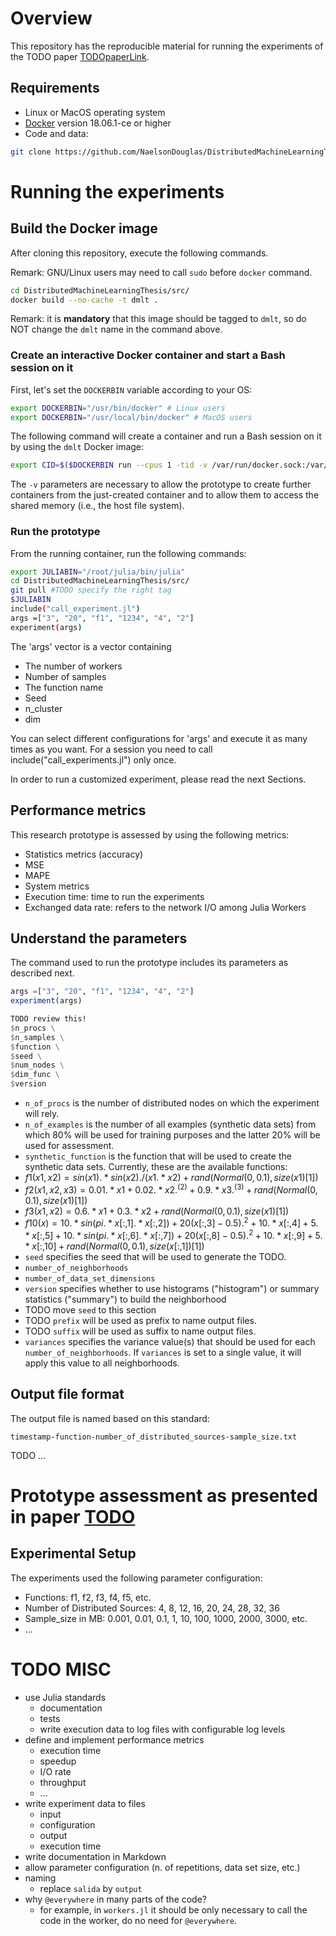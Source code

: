 # Overview

This repository has the reproducible material for running the experiments of the TODO paper [TODOpaperLink]().


## Requirements 
* Linux or MacOS operating system
* [Docker](https://www.docker.com/products/docker-desktop) version 18.06.1-ce or higher
* Code and data:

```bash
git clone https://github.com/NaelsonDouglas/DistributedMachineLearningThesis.git
```

# Running the experiments

## Build the Docker image

After cloning this repository, execute the following commands.

Remark: GNU/Linux users may need to call `sudo` before `docker` command.

```bash
cd DistributedMachineLearningThesis/src/
docker build --no-cache -t dmlt .
```
Remark: it is **mandatory** that this image should be tagged to `dmlt`, so do NOT change the `dmlt` name in the command above.

### Create an interactive Docker container and start a Bash session on it

First, let's set the `DOCKERBIN` variable according to your OS:

```bash
export DOCKERBIN="/usr/bin/docker" # Linux users
export DOCKERBIN="/usr/local/bin/docker" # MacOS users
```

The following command will create a container and run a Bash session on it by using the `dmlt` Docker image:

```bash
export CID=$($DOCKERBIN run --cpus 1 -tid -v /var/run/docker.sock:/var/run/docker.sock -v $DOCKERBIN:/usr/bin/docker -v /tmp/results:/DistributedMachineLearningThesis/src/results dmlt) && $DOCKERBIN exec -ti $CID /bin/bash
```

The `-v` parameters are necessary to allow the prototype to create further containers from the just-created container and to allow them to access the shared memory (i.e., the host file system). 

### Run the prototype

From the running container, run the following commands:

```bash
export JULIABIN="/root/julia/bin/julia"
cd DistributedMachineLearningThesis/src/
git pull #TODO specify the right tag
$JULIABIN
include("call_experiment.jl")
args =["3", "20", "f1", "1234", "4", "2"]
experiment(args)
```

The 'args' vector is a vector containing
*  The number of workers
*  Number of samples
*  The function name
*  Seed
*  n_cluster
*  dim

You can select different configurations for 'args' and execute it as many times as you want. For a session you need to call include("call_experiments.jl") only once.

In order to run a customized experiment, please read the next Sections.

## Performance metrics

This research prototype is assessed by using the following metrics:

* Statistics metrics (accuracy)
 * MSE
 * MAPE
* System metrics 
 * Execution time: time to run the experiments
 * Exchanged data rate: refers to the network I/O among Julia Workers



## Understand the parameters

The command used to run the prototype includes its parameters as described next.

```julia
args =["3", "20", "f1", "1234", "4", "2"]
experiment(args)

TODO review this!
$n_procs \
$n_samples \
$function \
$seed \
$num_nodes \
$dim_func \
$version
```
* `n_of_procs` is the number of distributed nodes on which the experiment will rely.
* `n_of_examples` is the number of all examples (synthetic data sets) from which 80% will be used for training purposes and the latter 20% will be used for assessment.
* `synthetic_function` is the function that will be used to create the synthetic data sets. Currently, these are the available functions:
 * $f1(x1, x2) = sin(x1).*sin(x2)./(x1.*x2) + rand(Normal(0,0.1),size(x1)[1])$
 * $f2(x1, x2, x3) = 0.01.*x1 + 0.02.*x2.^(2) + 0.9.*x3.^(3) + rand(Normal(0,0.1),size(x1)[1])$
 * $f3(x1, x2) = 0.6.*x1 + 0.3.*x2 + rand(Normal(0,0.1),size(x1)[1])$
 * $f10(x) = 10.*sin(pi.*x[:,1].*x[:,2]) + 20(x[:,3]-0.5).^2 + 10.*x[:,4] + 5.*x[:,5] + 10.*sin(pi.*x[:,6].*x[:,7]) + 20(x[:,8]-0.5).^2 + 10.*x[:,9] + 5.*x[:,10] + rand(Normal(0,0.1),size(x[:,1])[1])$
* `seed` specifies the seed that will be used to generate the TODO.
* `number_of_neighborhoods` 
* `number_of_data_set_dimensions` 
* `version` specifies whether to use histograms ("histogram") or summary statistics ("summary") to build the neighborhood
* TODO move `seed` to this section
* TODO `prefix` will be used as prefix to name output files.
* TODO `suffix` will be used as suffix to name output files.
* `variances` specifies the variance value(s) that should be used for each `number_of_neighborhoods`. If `variances` is set to a single value, it will apply this value to all neighborhoods.
 
## Output file format

The output file is named based on this standard:

`timestamp-function-number_of_distributed_sources-sample_size.txt`

TODO ...

# Prototype assessment as presented in paper [TODO]()

## Experimental Setup

The experiments used the following parameter configuration:

* Functions: f1, f2, f3, f4, f5, etc.
* Number of Distributed Sources: 4, 8, 12, 16, 20, 24, 28, 32, 36
* Sample_size in MB: 0.001, 0.01, 0.1, 1, 10, 100, 1000, 2000, 3000, etc.
* ...

# TODO MISC

* use Julia standards
  * documentation
  * tests
  * write execution data to log files with configurable log levels
* define and implement performance metrics
  * execution time
  * speedup
  * I/O rate
  * throughput
  * ...
* write experiment data to files
  * input
  * configuration
  * output
  * execution time
* write documentation in Markdown
* allow parameter configuration (n. of repetitions, data set size, etc.)
* naming
  * replace `salida` by `output`
* why `@everywhere` in many parts of the code?
  * for example, in `workers.jl` it should be only necessary to call the code in the worker, do no need for `@everywhere`.
